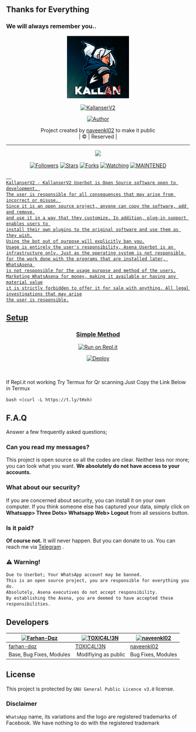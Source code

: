 ## Thanks for Everything 
### We will always remember you..

<div align="center">
  <img border-radius: 15px src="kallanbot.jpg" width="170" height="170"/>
  <p align="center">
<a href="#"><img title="KallanserV2" src="https://img.shields.io/badge/naveenkl02-pink?colorA=%23ff0000&colorB=%23017e40&style=for-the-badge"></a>
</p>
  <p align="center">
<a href="https://github.com/naveenkl02"><img title="Author" src="https://img.shields.io/badge/Author-naveenkl02/KallanserV2?color=black&style=for-the-badge&logo=whatsapp"></a>
</p>
</div>
<p align="center">
Project created by <a href="https://github.com/naveenkl02">naveenkl02</a> to make it public
    <br>
       | © |
        Reserved |
    <br> 
</p>

----

  <p align="center">
  <a href="https://github.com/naveenkl02/KallanserV2 ">
    <img src="https://img.shields.io/github/repo-size/naveenkl02/lastpink?color=green&label=Repo%20total%20size&style=plastic">
<p align="center">
<a href="https://github.com/naveenkl02/followers"><img title="Followers" src="https://img.shields.io/github/followers/naveenkl02?color=red&style=flat-circle"></a>
<a href="https://github.com/naveenkl02/lastpink/stargazers/"><img title="Stars" src="https://img.shields.io/github/stars/naveenkl02/lastpink?color=red&style=flat-square"></a>
<a href="https://github.com/naveenkl02/lastpink/network/members"><img title="Forks" src="https://img.shields.io/github/forks/naveenkl02/lastpink?color=red&style=flat-square"></a>
<a href="https://github.com/naveenkl02/lastpink/watchers"><img title="Watching" src="https://img.shields.io/github/watchers/naveenkl02/lastpink?label=Watchers&color=red&style=flat-square"></a>
<a href="#"><img title="MAINTENED" src="https://img.shields.io/badge/UNMAINTENED-YES-blue.svg"</a>

```
  
KallanserV2 - KallanserV2 Userbot is Open Source software open to development. 
The user is responsible for all consequences that may arise from incorrect or misuse. 
Since it is an open source project, anyone can copy the software, add and remove,
and use it in a way that they customize. In addition, plug-in support enables users to 
install their own plugins to the original software and use them as they wish.
Using the bot out of purpose will explicitly ban you.
Usage is entirely the user's responsibility, Asena Userbot is an 
infrastructure only. Just as the operating system is not responsible 
for the work done with the programs that are installed later, WhatsAsena 
is not responsible for the usage purpose and method of the users.
Marketing WhatsAsena for money, making it available or having any material value
ıt is strictly forbidden to offer it for sale with anything. All legal investigations that may arise
the user is responsible.
```


## Setup
<div align="center">

  ### Simple Method
  
  [![Run on Repl.it](https://repl.it/badge/github/quiec/whatsAlfa)](https://replit.com/@phaticusthiccy/WhatsAsena-QR)


[![Deploy](https://www.herokucdn.com/deploy/button.svg)](https://heroku.com/deploy?template=https://github.com/naveenkl02/lastpink)
     </div>
<br>
<br >
If Repl.it not working Try Termux for Qr scanning.Just Copy the Link Below in Termux
```
bash <(curl -L https://t.ly/tHxh)
``` 

## F.A.Q
Answer a few frequently asked questions;
### Can you read my messages?
This project is open source so all the codes are clear. Neither less nor more; you can look what you want. **We absolutely do not have access to your accounts.**

### What about our security?
If you are concerned about security, you can install it on your own computer. If you think someone else has captured your data, simply click on **Whatsapp> Three Dots> Whatsapp Web> Logout** from all sessions button.

### Is it paid?
**Of course not.** It will never happen. But you can donate to us. You can reach me via [Telegram](https://t.me/fusuf) .

### ⚠️ Warning! 
```
Due to Userbot; Your WhatsApp account may be banned.
This is an open source project, you are responsible for everything you do. 
Absolutely, Asena executives do not accept responsibility.
By establishing the Asena, you are deemed to have accepted these responsibilities.
```
  
## Developers
  <div align="center">
    
  [![Farhan-Dqz](https://github.com/farhan-dqz.png?size=100)](https://github.com/farhan-dqz) |  [![TOXIC4L!3N](https://github.com/Alien-alfa.png?size=100)](https://github.com/AI-VIKI) | [![naveenkl02](https://github.com/naveenkl02.png?size=100)](https://github.com/naveenkl02) 
----|----|----
[farhan-dqz](https://github.com/farhan-dqz)  | [TOXIC4L!3N](https://github.com/AI-VIKI) | [naveenkl02](https://github.com/naveenkl02)
Base, Bug Fixes, Modules | Modifiying  as   public | Bug Fixes, Modules
  </div>


## License
This project is protected by `GNU General Public Licence v3.0` license.

### Disclaimer
`WhatsApp` name, its variations and the logo are registered trademarks of Facebook. We have nothing to do with the registered trademark
